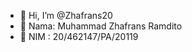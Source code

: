 - 👋 Hi, I’m @Zhafrans20
- 👀 Nama: Muhammad Zhafrans Ramdito
- 🌱 NIM : 20/462147/PA/20119


<!---
Zhafrans20/Zhafrans20 is a ✨ special ✨ repository because its `README.md` (this file) appears on your GitHub profile.
You can click the Preview link to take a look at your changes.
--->

